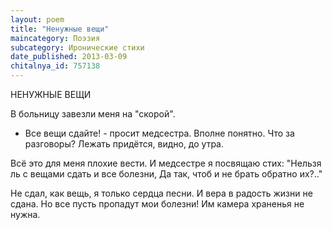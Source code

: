 ```yaml
---
layout: poem
title: "Ненужные вещи"
maincategory: Поэзия
subcategory: Иронические стихи
date_published: 2013-03-09
chitalnya_id: 757138
---
```




НЕНУЖНЫЕ ВЕЩИ

В больницу завезли меня на "скорой".
- Все вещи сдайте! - просит медсестра.
Вполне понятно. Что за разговоры?
Лежать придётся, видно, до утра.

Всё это для меня плохие вести.
И медсестре я посвящаю стих:
"Нельзя ль с вещами сдать и все болезни,
Да так, чтоб и не брать обратно их?.."

Не сдал, как вещь, я только сердца песни.
И вера в радость жизни не сдана.
Но все пусть пропадут мои болезни!
Им камера храненья не нужна.






